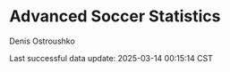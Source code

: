 # Advanced Soccer Statistics
Denis Ostroushko

<!-- gfm -->

Last successful data update: 2025-03-14 00:15:14 CST
